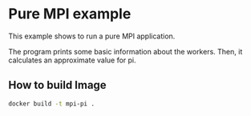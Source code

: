 # Pure MPI example

This example shows to run a pure MPI application.

The program prints some basic information about the workers.
Then, it calculates an approximate value for pi.

## How to build Image

```bash
docker build -t mpi-pi .
```
